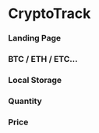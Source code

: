 # CryptoTrack

### Landing Page

### BTC / ETH / ETC...

### Local Storage

### Quantity

### Price
